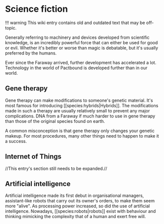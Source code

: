 # Science fiction

!!! warning
    This wiki entry contains old and outdated text that may be off-topic.

Generally referring to machinery and devices developed from scientific knowledge, is an incredibly powerful force that can either be used for good or evil. Whether it's better or worse than magic is debatable, but it's usually preferred by the humans. 

Ever since the Faraway arrived, further development has accelerated a lot. Technology in the world of Pactbound is developed further than in our world.

## Gene therapy
Gene therapy can make modifications to someone's genetic material. It's most famous for introducing [[species:hybrids|Hybrids]]. The modifications made in such a therapy are usually relatively small to prevent any major complications. DNA from a Faraway if much harder to use in gene therapy than those of the original species found on earth.

A common misconception is that gene therapy only changes your genetic makeup. For most procedures, many other things need to happen to make it a success.
## Internet of Things
//This entry's section still needs to be expanded.//

## Artificial intelligence
Artificial intelligence made its first debut in organisational managers, assistant-like robots that carry out its owner's orders, to make them seem more "alive". As processing power increased, so did the use of artificial intelligence. Nowadays, [[species:robots|robots]] exist with behaviour and thinking mimicking the complexity that of a human and exert free will.
